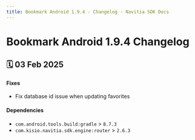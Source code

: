 ```yaml
---
title: Bookmark Android 1.9.4 - Changelog - Navitia SDK Docs
---
```


# Bookmark Android 1.9.4 Changelog

<h2>🗓 03 Feb 2025</h2>

#### Fixes
- Fix database id issue when updating favorites

#### Dependencies
- `com.android.tools.build:gradle` > `8.7.3`
- `com.kisio.navitia.sdk.engine:router` > `2.6.3`
